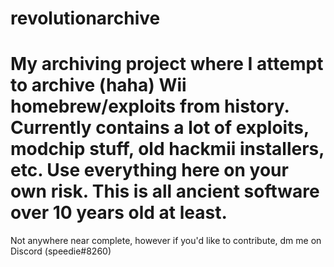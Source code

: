# revolutionarchive
My archiving project where I attempt to archive (haha) Wii homebrew/exploits from history.
Currently contains a lot of exploits, modchip stuff, old hackmii installers, etc.
Use everything here on your own risk. This is all ancient software over 10 years old at least.
===================================================================================
Not anywhere near complete, however if you'd like to contribute, dm me on Discord (speedie#8260)
